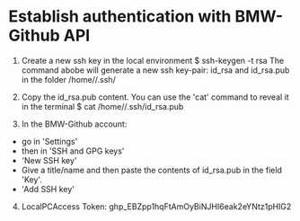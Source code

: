 # Establish authentication with BMW-Github API

1. Create a new ssh key in the local environment
$ ssh-keygen -t rsa
The command abobe will generate a new ssh key-pair: id_rsa and id_rsa.pub in the folder /home/<user-name>/.ssh/

2. Copy the id_rsa.pub content. You can use the 'cat' command to reveal it in the terminal
$ cat /home/<user-name>/.ssh/id_rsa.pub

3. In the BMW-Github account:
- go in 'Settings'
- then in 'SSH and GPG keys'
- 'New SSH key'
- Give a title/name and then paste the contents of id_rsa.pub in the field 'Key'.
- 'Add SSH key'

4. LocalPCAccess Token: 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
